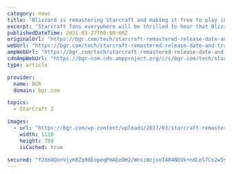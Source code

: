 ```yaml
---
category: news
title: "Blizzard is remastering Starcraft and making it free to play in 4K"
excerpt: "Starcraft fans everywhere will be thrilled to hear that Blizzard will make their favorite real-time strategy game in the universe great again. Launched in 1998 and seen as one of the best RTS ..."
publishedDateTime: 2021-03-27T00:00:00Z
originalUrl: "https://bgr.com/tech/starcraft-remastered-release-date-and-trailer-5560929/"
webUrl: "https://bgr.com/tech/starcraft-remastered-release-date-and-trailer-5560929/"
ampWebUrl: "https://bgr.com/tech/starcraft-remastered-release-date-and-trailer-5560929/amp/"
cdnAmpWebUrl: "https://bgr-com.cdn.ampproject.org/c/s/bgr.com/tech/starcraft-remastered-release-date-and-trailer-5560929/amp/"
type: article

provider:
  name: BGR
  domain: bgr.com

topics:
  - StarCraft 2

images:
  - url: "https://bgr.com/wp-content/uploads/2017/03/starcraft-remastered-release-date-trailer.jpg?quality=70&strip=all"
    width: 1110
    height: 780
    isCached: true

secured: "Y2Xm0Qo+Vjym8Zq98EopeqPmAEeDH2/WnsiWzjsoIA84NbVk+ndLe57Co2w5yVWkqXyYKzY16s/UTSBvBFBXI5mwLT3gkldWa52HO/9cCddVX0dYrQrjJ1ayim7Be2nRkdJRT1zaWwxf46AktouXK7esHSZfM4VuQHF7fmmsj2iSA4ASka9lGEvuZ4QeW0gYDnYrFK8jeRi4Y8WjqNTadV56rjp1F4FIYFeDPCC/9fmmNEJ7iHQA7jVDopwXkJ2zTNNEwJJUmvcjBonOTl0cGzVVRNzXgGo+HLuf9OowF7DkuZkNzqooP+GbGEI7VdqHnqguMqyG+8tN/tNEOs+lSRm8zAe/ug9wqI+GXYevZ88=;nYpdxRSf+DGL7oLeIlwkiw=="
---
```


